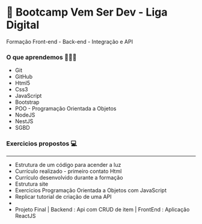# 🚀 Bootcamp Vem Ser Dev - Liga Digital 

Formação Front-end - Back-end - Integração e API

### O que aprendemos  👨🏻‍💻

* Git 
* GitHub
* Html5 
* Css3 
* JavaScript 
* Bootstrap
* POO - Programação Orientada a Objetos
* NodeJS
* NestJS
* SGBD

### Exercicios propostos  💻
____________________________________________________________________
* Estrutura de um código para acender a luz
* Currículo realizado -  primeiro contato Html
* Currículo desenvolvido durante a formação 
* Estrutura site
* Exercicios Programação Orientada a Objetos com JavaScript
* Replicar tutorial de criação de uma API
* 
* Projeto Final | Backend : Api com CRUD de item | FrontEnd : Aplicação ReactJS
